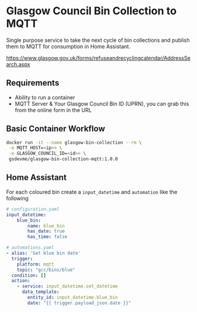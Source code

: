 # Glasgow Council Bin Collection to MQTT

Single purpose service to take the next cycle of bin collections and publish them to MQTT for consumption in Home Assistant.

https://www.glasgow.gov.uk/forms/refuseandrecyclingcalendar/AddressSearch.aspx

## Requirements

- Ability to run a container
- MQTT Server & Your Glasgow Council Bin ID (UPRN), you can grab this from the online form in the URL

## Basic Container Workflow

```bash
docker run -it --name glasgow-bin-collection --rm \
 -e MQTT_HOST=<ip>> \
 -e GLASGOW_COUNCIL_ID=<id>> \
 gsdevme/glasgow-bin-collection-mqtt:1.0.0
```

## Home Assistant

For each coloured bin create a `input_datetime` and `automation` like the following

```yaml
# configuration.yaml
input_datetime:
    blue_bin:
        name: blue_bin
        has_date: true
        has_time: false
```

```yaml
# automations.yaml
- alias: 'Set blue bin date'
  trigger:
    platform: mqtt
    topic: "gcc/bins/blue"
  condition: []
  action:
    - service: input_datetime.set_datetime
      data_template:
        entity_id: input_datetime.blue_bin
        date: "{{ trigger.payload_json.date }}"
```
